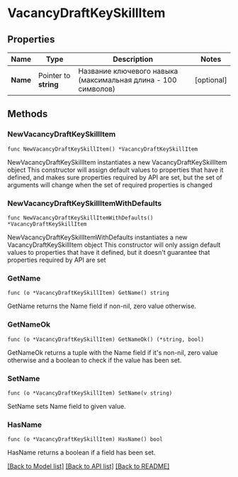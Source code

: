 # VacancyDraftKeySkillItem

## Properties

Name | Type | Description | Notes
------------ | ------------- | ------------- | -------------
**Name** | Pointer to **string** | Название ключевого навыка (максимальная длина - 100 символов) | [optional] 

## Methods

### NewVacancyDraftKeySkillItem

`func NewVacancyDraftKeySkillItem() *VacancyDraftKeySkillItem`

NewVacancyDraftKeySkillItem instantiates a new VacancyDraftKeySkillItem object
This constructor will assign default values to properties that have it defined,
and makes sure properties required by API are set, but the set of arguments
will change when the set of required properties is changed

### NewVacancyDraftKeySkillItemWithDefaults

`func NewVacancyDraftKeySkillItemWithDefaults() *VacancyDraftKeySkillItem`

NewVacancyDraftKeySkillItemWithDefaults instantiates a new VacancyDraftKeySkillItem object
This constructor will only assign default values to properties that have it defined,
but it doesn't guarantee that properties required by API are set

### GetName

`func (o *VacancyDraftKeySkillItem) GetName() string`

GetName returns the Name field if non-nil, zero value otherwise.

### GetNameOk

`func (o *VacancyDraftKeySkillItem) GetNameOk() (*string, bool)`

GetNameOk returns a tuple with the Name field if it's non-nil, zero value otherwise
and a boolean to check if the value has been set.

### SetName

`func (o *VacancyDraftKeySkillItem) SetName(v string)`

SetName sets Name field to given value.

### HasName

`func (o *VacancyDraftKeySkillItem) HasName() bool`

HasName returns a boolean if a field has been set.


[[Back to Model list]](../README.md#documentation-for-models) [[Back to API list]](../README.md#documentation-for-api-endpoints) [[Back to README]](../README.md)


